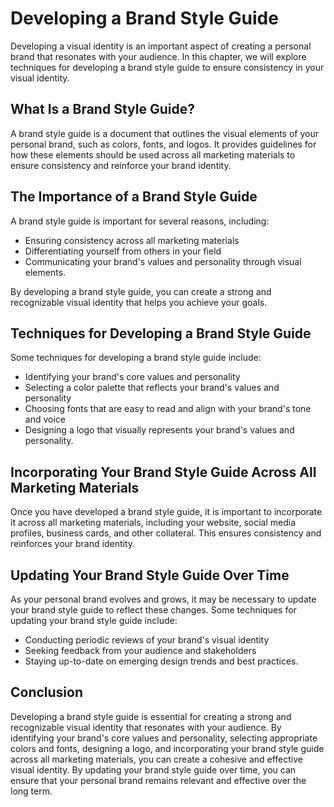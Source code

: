 Developing a Brand Style Guide
=====================================================================

Developing a visual identity is an important aspect of creating a personal brand that resonates with your audience. In this chapter, we will explore techniques for developing a brand style guide to ensure consistency in your visual identity.

What Is a Brand Style Guide?
----------------------------

A brand style guide is a document that outlines the visual elements of your personal brand, such as colors, fonts, and logos. It provides guidelines for how these elements should be used across all marketing materials to ensure consistency and reinforce your brand identity.

The Importance of a Brand Style Guide
-------------------------------------

A brand style guide is important for several reasons, including:

* Ensuring consistency across all marketing materials
* Differentiating yourself from others in your field
* Communicating your brand's values and personality through visual elements.

By developing a brand style guide, you can create a strong and recognizable visual identity that helps you achieve your goals.

Techniques for Developing a Brand Style Guide
---------------------------------------------

Some techniques for developing a brand style guide include:

* Identifying your brand's core values and personality
* Selecting a color palette that reflects your brand's values and personality
* Choosing fonts that are easy to read and align with your brand's tone and voice
* Designing a logo that visually represents your brand's values and personality.

Incorporating Your Brand Style Guide Across All Marketing Materials
-------------------------------------------------------------------

Once you have developed a brand style guide, it is important to incorporate it across all marketing materials, including your website, social media profiles, business cards, and other collateral. This ensures consistency and reinforces your brand identity.

Updating Your Brand Style Guide Over Time
-----------------------------------------

As your personal brand evolves and grows, it may be necessary to update your brand style guide to reflect these changes. Some techniques for updating your brand style guide include:

* Conducting periodic reviews of your brand's visual identity
* Seeking feedback from your audience and stakeholders
* Staying up-to-date on emerging design trends and best practices.

Conclusion
----------

Developing a brand style guide is essential for creating a strong and recognizable visual identity that resonates with your audience. By identifying your brand's core values and personality, selecting appropriate colors and fonts, designing a logo, and incorporating your brand style guide across all marketing materials, you can create a cohesive and effective visual identity. By updating your brand style guide over time, you can ensure that your personal brand remains relevant and effective over the long term.
